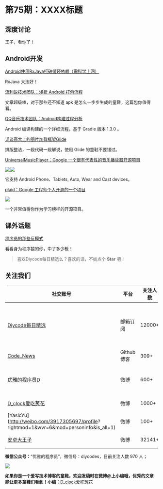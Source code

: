 # 第75期：XXXX标题

## 深度讨论

[]()

王子，看你了！

## Android开发

[Android使用RxJava打破循环依赖（需科学上网）](https://medium.com/@ferhatparmak/break-your-circular-dependency-with-rxjava-8a487345061#.u4ri0js9o)

RxJava 大法好！

[流利说技术团队：浅析 Android 打包流程](http://mp.weixin.qq.com/s?__biz=MzI0NjIzNDkwOA==&mid=2247483789&idx=1&sn=6aed8c7907d5bd9c8a5e7f2c2dcdac2e&scene=1&srcid=0831CCuRJsbJNuz1WxU6uUsI#wechat_redirect)

文章超级棒，对于那些还不知道 apk 是怎么一步步生成的童鞋，这篇包你值得看。

[QQ音乐技术团队：Android构建过程分析](http://mp.weixin.qq.com/s?__biz=MzI1NjEwMTM4OA==&mid=2651232113&idx=1&sn=02f413999ab0865e23d272e69b9e6196&scene=1&srcid=0831gT4p6M0NFG5HTTeRHTUC#wechat_redirect)

Android 编译构建的一个详细流程，基于 Gradle 版本 1.3.0 。

[详谈高大上的图片加载框架Glide](http://blog.csdn.net/xiehuimx/article/details/52349317)

排版整洁，一段代码一段解说，使用 Glide 的童鞋不要错过。

[UniversalMusicPlayer：Google 一个很有代表性的音乐播放器开源项目](https://github.com/googlesamples/android-UniversalMusicPlayer)

![](https://github.com/googlesamples/android-UniversalMusicPlayer/raw/master/screenshots/android_wear_1.png)![](https://github.com/googlesamples/android-UniversalMusicPlayer/raw/master/screenshots/android_wear_2.png)

它支持 Android Phone、Tablets, Auto, Wear and Cast devices。

[plaid：Google 工程师个人开源的一个项目](https://github.com/nickbutcher/plaid)

![](https://github.com/nickbutcher/plaid/raw/master/screenshots/plaid_demo.gif)

一个非常值得你作为学习榜样的开源项目。

## 课外话题

[程序员的那些反模式](http://mp.weixin.qq.com/s?__biz=MzA4NTg1MjM0Mg==&mid=2657261378&idx=1&sn=33f92bc6082b9248280556f1c95aa915&scene=1&srcid=0831uGJUgAhsHwIh1V3wG0q6#wechat_redirect)

看看身为程序猿的你，中了多少枪！

> 喜欢Diycode每日精选么？喜欢的话，不妨点个 **Star** 吧！

## 关注我们

| 社交账号  |  平台  | 关注人数 | 说明 |
| -------- | -------- | -------- | -------- |
| [Diycode每日精选](http://list.qq.com/cgi-bin/qf_invite?id=d469993d2c888e971c0fbb2309c4d84256968386b126b967)|   邮箱订阅  | 12000+ | 每日分享一次Android、iOS、Swfit技术干货  |
| [Code_News](https://github.com/DiyCodes/code_news) |    Github博客  |309+ | 每日邮件推送列表  |
| [优雅的程序员D](http://weibo.com/u/5891258264) |   微博  | 600+ | 官方微博，每日分享开源信息  |
| [D_clock爱吃葱花](http://weibo.com/u/2480694892)  |   微博  | 1000+ | 日报发起人  |
|[YasicYu](http://weibo.com/3917305697/profile? rightmod=1&wvr=6&mod=personinfo&is_all=1)  |   微博  | 100+ | 日报发起人  |
|[安卓大王子](http://weibo.com/apkbus/)   |   微博  | 32141+ | 日报发起人  |



**微信公众号：**“优雅的程序员”，微信号：diycodes，目前关注人数 970 人；

![](http://upload-images.jianshu.io/upload_images/1846413-b42abfa70f909099.jpg?imageMogr2/auto-orient/strip%7CimageView2/2/w/1240)

**如果你是一个爱写技术博客的童鞋，欢迎发稿时在微博@上小编哦，优秀的文章能让更多童鞋们看到！小编：**[D_clock爱吃葱花](http://weibo.com/2480694892/profile?rightmod=1&wvr=6&mod=personinfo&is_all=1)
